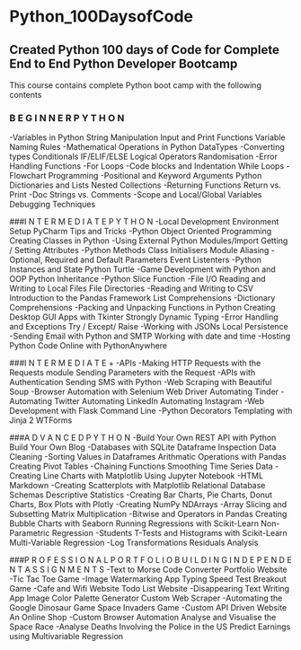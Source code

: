 # Python_100DaysofCode
## Created Python 100 days of Code for Complete End to End Python Developer Bootcamp

This course contains complete Python boot camp with the following contents

### B E G I N N E R  P Y T H O N
-Variables in Python String Manipulation Input and Print Functions Variable Naming Rules
-Mathematical Operations in Python DataTypes
-Converting types Conditionals IF/ELIF/ELSE Logical Operators Randomisation
-Error Handling Functions
-For Loops
-Code blocks and Indentation While Loops
-Flowchart Programming
-Positional and Keyword Arguments Python Dictionaries and Lists Nested Collections
-Returning Functions Return vs. Print
-Doc Strings vs. Comments
-Scope and Local/Global Variables Debugging Techniques

###I N T E R M E D I A T E P Y T H O N
-Local Development Environment Setup PyCharm Tips and Tricks
-Python Object Oriented Programming Creating Classes in Python
-Using External Python Modules/Import Getting / Setting Attributes
-Python Methods Class Initialisers Module Aliasing
-Optional, Required and Default Parameters Event Listenters
-Python Instances and State Python Turtle
-Game Development with Python and OOP Python Inheritance
-Python Slice Function
-File I/O Reading and Writing to Local Files File Directories
-Reading and Writing to CSV Introduction to the Pandas Framework List Comprehensions
-Dictionary Comprehensions
-Packing and Unpacking Functions in Python Creating Desktop GUI Apps with Tkinter Strongly Dynamic Typing
-Error Handling and Exceptions Try / Except/ Raise
-Working with JSONs Local Persistence
-Sending Email with Python and SMTP Working with date and time
-Hosting Python Code Online with PythonAnywhere


###I N T E R M E D I A T E +
-APIs
-Making HTTP Requests with the Requests module Sending Parameters with the Request
-APIs with Authentication Sending SMS with Python
-Web Scraping with Beautiful Soup
-Browser Automation with Selenium Web Driver Automating Tinder
-Automating Twitter Automating LinkedIn Automating Instagram
-Web Development with Flask Command Line
-Python Decorators Templating with Jinja 2 WTForms


###A D V A N C E D P Y T H O N
-Build Your Own REST API with Python Build Your Own Blog
-Databases with SQLite Dataframe Inspection Data Cleaning
-Sorting Values in Dataframes Arithmatic Operations with Pandas Creating Pivot Tables
-Chaining Functions Smoothing Time Series Data
-Creating Line Charts with Matplotlib Using Jupyter Notebook
-HTML Markdown
-Creating Scatterplots with Matplotlib Relational Database Schemas Descriptive Statistics
-Creating Bar Charts, Pie Charts, Donut Charts, Box Plots with Plotly
-Creating NumPy NDArrays
-Array Slicing and Subsetting Matrix Multiplication
-Bitwise and Operators in Pandas Creating Bubble Charts with Seaborn Running Regressions with Scikit-Learn Non-Parametric Regression
-Students T-Tests and Histograms with Scikit-Learn Multi-Variable Regression
-Log Transformations Residuals Analysis

###P R O F E S S I O N A L P O R T F O L I O B U I L D I N G I N D E P E N D E N T A S S I G N M E N T S
-Text to Morse Code Converter Portfolio Website
-Tic Tac Toe Game
-Image Watermarking App Typing Speed Test Breakout Game
-Cafe and Wifi Website Todo List Website
-Disappearing Text Writing App Image Color Palette Generator Custom Web Scraper
-Automating the Google Dinosaur Game Space Invaders Game
-Custom API Driven Website An Online Shop
-Custom Browser Automation Analyse and Visualise the Space Race
-Analyse Deaths Involving the Police in the US Predict Earnings using Multivariable Regression


